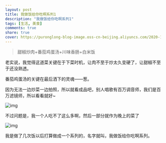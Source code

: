 ```yaml
---
layout: post
title: 我做饭给你吃啊系列1
description: "我做饭给你吃啊系列1"
tags: [生活, 美食]
comments: true
share: true
cover: https://puronglong-blog-image.oss-cn-beijing.aliyuncs.com/2020-12-26-IMG_4265.JPG
---
```


> 甜椒炒肉+番茄鸡蛋汤+川味香肠+白米饭

<!-- more -->

老实说，我觉得这道菜关键在于下菜时机，让肉不至于炒太久变硬了，让甜椒不至于还没熟透。

番茄鸡蛋汤的关键在最后洒下的灵魂——葱。

因为无法一边炒菜一边拍照，所以就看成品吧，别人唱歌有百万调音师，我们是百万滤镜师，所以看看就好~

![img](https://puronglong-blog-image.oss-cn-beijing.aliyuncs.com/2020-12-26-IMG_4265.JPG)

不过问题是，我一个人吃不了这么多啊，然后一部分就作为晚上的菜了

![img](https://puronglong-blog-image.oss-cn-beijing.aliyuncs.com/2020-12-26-IMG_4263.JPG)

我是做了几次饭以后打算做成一个系列的，名字就叫，我做饭给你吃啊系列。
